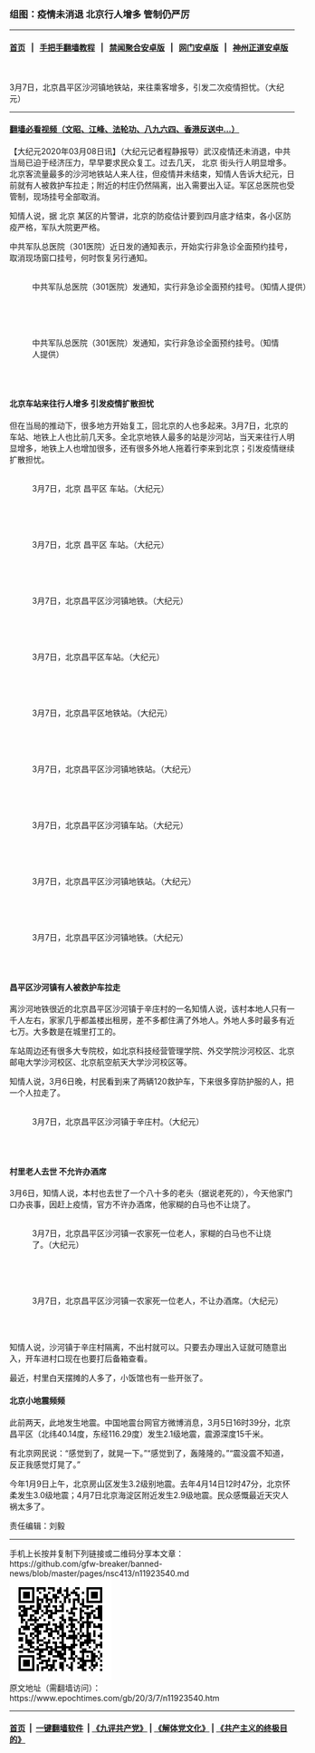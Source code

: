 ### 组图：疫情未消退 北京行人增多 管制仍严厉
------------------------

#### [首页](https://github.com/gfw-breaker/banned-news/blob/master/README.md) &nbsp;&nbsp;|&nbsp;&nbsp; [手把手翻墙教程](https://github.com/gfw-breaker/guides/wiki) &nbsp;&nbsp;|&nbsp;&nbsp; [禁闻聚合安卓版](https://github.com/gfw-breaker/bn-android) &nbsp;&nbsp;|&nbsp;&nbsp; [网门安卓版](https://github.com/oGate2/oGate) &nbsp;&nbsp;|&nbsp;&nbsp; [神州正道安卓版](https://github.com/SzzdOgate/update) 



<div><img alt="" class="aligncenter wp-post-image" src="https://i.epochtimes.com/assets/uploads/2020/03/signal-2020-03-07-230813-600x400.jpeg"/>
<div class="red16 caption">
 <p>
  3月7日，北京昌平区沙河镇地铁站，来往乘客增多，引发二次疫情担忧。（大纪元）
 </p>
</div>
</div><hr/>

#### [翻墙必看视频（文昭、江峰、法轮功、八九六四、香港反送中...）](https://github.com/gfw-breaker/banned-news/blob/master/pages/link3.md)

<div><p>
 【大纪元2020年03月08日讯】（大纪元记者程静报导）武汉疫情还未消退，中共当局已迫于经济压力，早早要求民众复工。过去几天，
 <ok href="https://www.epochtimes.com/gb/tag/%E5%8C%97%E4%BA%AC.html">
  北京
 </ok>
 街头行人明显增多。北京客流量最多的沙河地铁站人来人往，但疫情并未结束，知情人告诉大纪元，日前就有人被救护车拉走；附近的村庄仍然隔离，出入需要出入证。军区总医院也受管制，现场挂号全部取消。
</p>
<p>
 知情人说，据
 <ok href="https://www.epochtimes.com/gb/tag/%E5%8C%97%E4%BA%AC.html">
  北京
 </ok>
 某区的片警讲，北京的防疫估计要到四月底才结束，各小区防疫严格，军队大院更严格。
</p>
<p>
 中共军队总医院（301医院）近日发的通知表示，开始实行非急诊全面预约挂号，取消现场窗口挂号，何时恢复另行通知。
</p>
<figure class="wp-caption aligncenter" id="attachment_11923542" style="width: 600px">
 <ok href="http://i.epochtimes.com/assets/uploads/2020/03/15fa205579d31da7_ttl7dayGMX_signal-2020-03-07-231738.jpeg">
  <img alt="" class="wp-image-11923542 size-large" src="http://i.epochtimes.com/assets/uploads/2020/03/15fa205579d31da7_ttl7dayGMX_signal-2020-03-07-231738-600x400.jpeg"/>
 </ok>
 <br/><figcaption class="wp-caption-text">
  中共军队总医院（301医院）发通知，实行非急诊全面预约挂号。（知情人提供）
 </figcaption><br/>
</figure><br/>
<figure class="wp-caption aligncenter" id="attachment_11923543" style="width: 450px">
 <ok href="http://i.epochtimes.com/assets/uploads/2020/03/15fa20557b22b0af_ttl7daywDJ_signal-2020-03-07-231714.jpeg">
  <img alt="" class="wp-image-11923543 size-medium" src="http://i.epochtimes.com/assets/uploads/2020/03/15fa20557b22b0af_ttl7daywDJ_signal-2020-03-07-231714-450x684.jpeg"/>
 </ok>
 <br/><figcaption class="wp-caption-text">
  中共军队总医院（301医院）发通知，实行非急诊全面预约挂号。（知情人提供）
 </figcaption><br/>
</figure><br/>
<h4>
 北京车站来往行人增多 引发疫情扩散担忧
</h4>
<p>
 但在当局的推动下，很多地方开始复工，回北京的人也多起来。3月7日，北京的车站、地铁上人也比前几天多。全北京地铁人最多的站是沙河站，当天来往行人明显增多，地铁上人也增加很多，还有很多外地人拖着行李来到北京；引发疫情继续扩散担忧。
</p>
<figure class="wp-caption aligncenter" id="attachment_11923555" style="width: 600px">
 <ok href="http://i.epochtimes.com/assets/uploads/2020/03/signal-2020-03-07-230649.jpeg">
  <img alt="" class="size-large wp-image-11923555" src="http://i.epochtimes.com/assets/uploads/2020/03/signal-2020-03-07-230649-600x360.jpeg"/>
 </ok>
 <br/><figcaption class="wp-caption-text">
  3月7日，北京
  <ok href="https://www.epochtimes.com/gb/tag/%E6%98%8C%E5%B9%B3%E5%8C%BA.html">
   昌平区
  </ok>
  车站。（大纪元）
 </figcaption><br/>
</figure><br/>
<figure class="wp-caption aligncenter" id="attachment_11923554" style="width: 600px">
 <ok href="http://i.epochtimes.com/assets/uploads/2020/03/signal-2020-03-07-230619.jpeg">
  <img alt="" class="size-large wp-image-11923554" src="http://i.epochtimes.com/assets/uploads/2020/03/signal-2020-03-07-230619-600x450.jpeg"/>
 </ok>
 <br/><figcaption class="wp-caption-text">
  3月7日，北京
  <ok href="https://www.epochtimes.com/gb/tag/%E6%98%8C%E5%B9%B3%E5%8C%BA.html">
   昌平区
  </ok>
  车站。（大纪元）
 </figcaption><br/>
</figure><br/>
<figure class="wp-caption aligncenter" id="attachment_11923607" style="width: 450px">
 <ok href="http://i.epochtimes.com/assets/uploads/2020/03/IMG_5407.jpg">
  <img alt="" class="wp-image-11923607 size-medium" src="http://i.epochtimes.com/assets/uploads/2020/03/IMG_5407-450x600.jpg"/>
 </ok>
 <br/><figcaption class="wp-caption-text">
  3月7日，北京昌平区沙河镇地铁。（大纪元）
 </figcaption><br/>
</figure><br/>
<figure class="wp-caption aligncenter" id="attachment_11923556" style="width: 600px">
 <ok href="http://i.epochtimes.com/assets/uploads/2020/03/signal-2020-03-07-230721.jpeg">
  <img alt="" class="size-large wp-image-11923556" src="http://i.epochtimes.com/assets/uploads/2020/03/signal-2020-03-07-230721-600x450.jpeg"/>
 </ok>
 <br/><figcaption class="wp-caption-text">
  3月7日，北京昌平区车站。（大纪元）
 </figcaption><br/>
</figure><br/>
<figure class="wp-caption aligncenter" id="attachment_11923557" style="width: 600px">
 <ok href="http://i.epochtimes.com/assets/uploads/2020/03/signal-2020-03-07-230739.jpeg">
  <img alt="" class="size-large wp-image-11923557" src="http://i.epochtimes.com/assets/uploads/2020/03/signal-2020-03-07-230739-600x450.jpeg"/>
 </ok>
 <br/><figcaption class="wp-caption-text">
  3月7日，北京昌平区地铁站。（大纪元）
 </figcaption><br/>
</figure><br/>
<figure class="wp-caption aligncenter" id="attachment_11923611" style="width: 600px">
 <ok href="http://i.epochtimes.com/assets/uploads/2020/03/signal-2020-03-07-230855.jpeg">
  <img alt="" class="size-large wp-image-11923611" src="http://i.epochtimes.com/assets/uploads/2020/03/signal-2020-03-07-230855-600x450.jpeg"/>
 </ok>
 <br/><figcaption class="wp-caption-text">
  3月7日，北京昌平区沙河镇地铁站。（大纪元）
 </figcaption><br/>
</figure><br/>
<figure class="wp-caption aligncenter" id="attachment_11923610" style="width: 600px">
 <ok href="http://i.epochtimes.com/assets/uploads/2020/03/signal-2020-03-07-230836.jpeg">
  <img alt="" class="size-large wp-image-11923610" src="http://i.epochtimes.com/assets/uploads/2020/03/signal-2020-03-07-230836-600x360.jpeg"/>
 </ok>
 <br/><figcaption class="wp-caption-text">
  3月7日，北京昌平区沙河镇车站。（大纪元）
 </figcaption><br/>
</figure><br/>
<figure class="wp-caption aligncenter" id="attachment_11923608" style="width: 600px">
 <ok href="http://i.epochtimes.com/assets/uploads/2020/03/signal-2020-03-07-230756.jpeg">
  <img alt="" class="size-large wp-image-11923608" src="http://i.epochtimes.com/assets/uploads/2020/03/signal-2020-03-07-230756-600x450.jpeg"/>
 </ok>
 <br/><figcaption class="wp-caption-text">
  3月7日，北京昌平区沙河镇地铁站。（大纪元）
 </figcaption><br/>
</figure><br/>
<figure class="wp-caption aligncenter" id="attachment_11923606" style="width: 450px">
 <ok href="http://i.epochtimes.com/assets/uploads/2020/03/IMG_5406.jpg">
  <img alt="" class="wp-image-11923606 size-medium" src="http://i.epochtimes.com/assets/uploads/2020/03/IMG_5406-450x600.jpg"/>
 </ok>
 <br/><figcaption class="wp-caption-text">
  3月7日，北京昌平区沙河镇地铁。（大纪元）
 </figcaption><br/>
</figure><br/>
<h4>
 昌平区沙河镇有人被救护车拉走
</h4>
<p>
 离沙河地铁很近的北京昌平区沙河镇于辛庄村的一名知情人说，该村本地人只有一千人左右，家家几乎都盖楼出租房，差不多都住满了外地人。外地人多时最多有近七万。大多数是在城里打工的。
</p>
<p>
 车站周边还有很多大专院校，如北京科技经营管理学院、外交学院沙河校区、北京邮电大学沙河校区、北京航空航天大学沙河校区等。
</p>
<p>
 知情人说，3月6日晚，村民看到来了两辆120救护车，下来很多穿防护服的人，把一个人拉走了。
 <br/>
 <figure class="wp-caption aligncenter" id="attachment_11923605" style="width: 450px">
  <ok href="http://i.epochtimes.com/assets/uploads/2020/03/453b1af03c69853f7cefd95403d8985c.jpeg">
   <img alt="" class="wp-image-11923605 size-medium" src="http://i.epochtimes.com/assets/uploads/2020/03/453b1af03c69853f7cefd95403d8985c-450x600.jpeg"/>
  </ok>
  <br/><figcaption class="wp-caption-text">
   3月7日，北京昌平区沙河镇于辛庄村。（大纪元）
  </figcaption><br/>
 </figure><br/>
</p>
<h4>
 村里老人去世 不允许办酒席
</h4>
<p>
 3月6日，知情人说，本村也去世了一个八十多的老头（据说老死的），今天他家门口办丧事，因赶上疫情，官方不许办酒席，他家糊的白马也不让烧了。
</p>
<figure class="wp-caption aligncenter" id="attachment_11923612" style="width: 450px">
 <ok href="http://i.epochtimes.com/assets/uploads/2020/03/93320a0fb7e0a1d6afdd6cd22a5933d2.jpeg">
  <img alt="" class="wp-image-11923612 size-medium" src="http://i.epochtimes.com/assets/uploads/2020/03/93320a0fb7e0a1d6afdd6cd22a5933d2-450x600.jpeg"/>
 </ok>
 <br/><figcaption class="wp-caption-text">
  3月7日，北京昌平区沙河镇一农家死一位老人，家糊的白马也不让烧了。（大纪元）
 </figcaption><br/>
</figure><br/>
<figure class="wp-caption aligncenter" id="attachment_11923604" style="width: 600px">
 <ok href="http://i.epochtimes.com/assets/uploads/2020/03/59ace4ea1ad85269903246be5d662249.jpeg">
  <img alt="" class="wp-image-11923604 size-large" src="http://i.epochtimes.com/assets/uploads/2020/03/59ace4ea1ad85269903246be5d662249-600x288.jpeg"/>
 </ok>
 <br/><figcaption class="wp-caption-text">
  3月7日，北京昌平区沙河镇一农家死一位老人，不让办酒席。（大纪元）
 </figcaption><br/>
</figure><br/>
<p>
 知情人说，沙河镇于辛庄村隔离，不出村就可以。只要去办理出入证就可随意出入，开车进村口现在也要打后备箱查看。
</p>
<p>
 最近，村里白天摆摊的人多了，小饭馆也有一些开张了。
</p>
<h4>
 北京小地震频频
</h4>
<p>
 此前两天，此地发生地震。中国地震台网官方微博消息，3月5日16时39分，北京昌平区（北纬40.14度，东经116.29度）发生2.1级地震，震源深度15千米。
</p>
<p>
 有北京网民说：“感觉到了，就晃一下。”“感觉到了，轰隆隆的。”“震没震不知道，反正我感觉灯晃了。”
</p>
<p>
 今年1月9日上午，北京房山区发生3.2级别地震。去年4月14日12时47分，北京怀柔发生3.0级地震；4月7日北京海淀区附近发生2.9级地震。民众感慨最近天灾人祸太多了。
</p>
<p>
 责任编辑：刘毅
</p>
</div>
<hr/>
手机上长按并复制下列链接或二维码分享本文章：<br/>
https://github.com/gfw-breaker/banned-news/blob/master/pages/nsc413/n11923540.md <br/>
<a href='https://github.com/gfw-breaker/banned-news/blob/master/pages/nsc413/n11923540.md'><img src='https://github.com/gfw-breaker/banned-news/blob/master/pages/nsc413/n11923540.md.png'/></a> <br/>
原文地址（需翻墙访问）：https://www.epochtimes.com/gb/20/3/7/n11923540.htm


------------------------
#### [首页](https://github.com/gfw-breaker/banned-news/blob/master/README.md) &nbsp;|&nbsp; [一键翻墙软件](https://github.com/gfw-breaker/nogfw/blob/master/README.md) &nbsp;| [《九评共产党》](https://github.com/gfw-breaker/9ping.md/blob/master/README.md#九评之一评共产党是什么) | [《解体党文化》](https://github.com/gfw-breaker/jtdwh.md/blob/master/README.md) | [《共产主义的终极目的》](https://github.com/gfw-breaker/gczydzjmd.md/blob/master/README.md)


<img src='http://gfw-breaker.win/banned-news/pages/nsc413/n11923540.md' width='0px' height='0px'/>